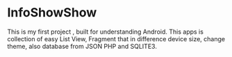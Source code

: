 InfoShowShow
============

This is my first project , built for understanding Android. This apps is collection of easy List View, Fragment that in difference device size, change theme, also database from JSON PHP and SQLITE3.
